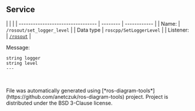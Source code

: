 <!--
File was automatically generated using 'ros-diagram-tools' project.
Project is distributed under the BSD 3-Clause license.
-->

## Service


|  |  |
| --------------------------------- | -------- | ------------ |
| Name: | `/rosout/set_logger_level` |
| Data type | `roscpp/SetLoggerLevel` |
| Listener: | [`/rosout`](n__rosout.html) |

Message:
```
string logger
string level
---


```



</br>
File was automatically generated using [*ros-diagram-tools*](https://github.com/anetczuk/ros-diagram-tools) project.
Project is distributed under the BSD 3-Clause license.
